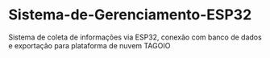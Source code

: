 # Sistema-de-Gerenciamento-ESP32
Sistema de coleta de informações via ESP32, conexão com banco de dados e exportação para plataforma de nuvem TAGOIO
